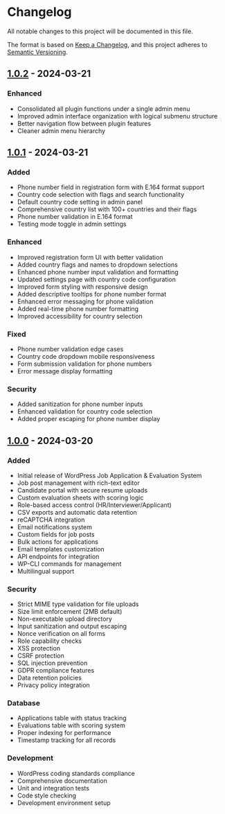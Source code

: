 # Changelog

All notable changes to this project will be documented in this file.

The format is based on [Keep a Changelog](https://keepachangelog.com/en/1.0.0/),
and this project adheres to [Semantic Versioning](https://semver.org/spec/v2.0.0.html).

## [1.0.2] - 2024-03-21

### Enhanced
- Consolidated all plugin functions under a single admin menu
- Improved admin interface organization with logical submenu structure
- Better navigation flow between plugin features
- Cleaner admin menu hierarchy

## [1.0.1] - 2024-03-21

### Added
- Phone number field in registration form with E.164 format support
- Country code selection with flags and search functionality
- Default country code setting in admin panel
- Comprehensive country list with 100+ countries and their flags
- Phone number validation in E.164 format
- Testing mode toggle in admin settings

### Enhanced
- Improved registration form UI with better validation
- Added country flags and names to dropdown selections
- Enhanced phone number input validation and formatting
- Updated settings page with country code configuration
- Improved form styling with responsive design
- Added descriptive tooltips for phone number format
- Enhanced error messaging for phone validation
- Added real-time phone number formatting
- Improved accessibility for country selection

### Fixed
- Phone number validation edge cases
- Country code dropdown mobile responsiveness
- Form submission validation for phone numbers
- Error message display formatting

### Security
- Added sanitization for phone number inputs
- Enhanced validation for country code selection
- Added proper escaping for phone number display

## [1.0.0] - 2024-03-20

### Added
- Initial release of WordPress Job Application & Evaluation System
- Job post management with rich-text editor
- Candidate portal with secure resume uploads
- Custom evaluation sheets with scoring logic
- Role-based access control (HR/Interviewer/Applicant)
- CSV exports and automatic data retention
- reCAPTCHA integration
- Email notifications system
- Custom fields for job posts
- Bulk actions for applications
- Email templates customization
- API endpoints for integration
- WP-CLI commands for management
- Multilingual support

### Security
- Strict MIME type validation for file uploads
- Size limit enforcement (2MB default)
- Non-executable upload directory
- Input sanitization and output escaping
- Nonce verification on all forms
- Role capability checks
- XSS protection
- CSRF protection
- SQL injection prevention
- GDPR compliance features
- Data retention policies
- Privacy policy integration

### Database
- Applications table with status tracking
- Evaluations table with scoring system
- Proper indexing for performance
- Timestamp tracking for all records

### Development
- WordPress coding standards compliance
- Comprehensive documentation
- Unit and integration tests
- Code style checking
- Development environment setup

[1.0.2]: https://github.com/saqibj/WordPress-Job-Application-Evaluation-System/releases/tag/v1.0.2
[1.0.1]: https://github.com/saqibj/WordPress-Job-Application-Evaluation-System/releases/tag/v1.0.1
[1.0.0]: https://github.com/saqibj/WordPress-Job-Application-Evaluation-System/releases/tag/v1.0.0 